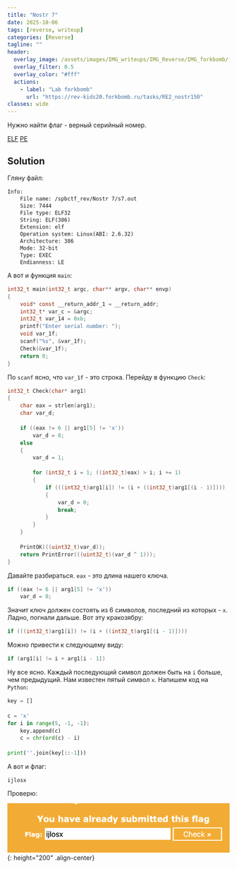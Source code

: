 ```yaml
---
title: "Nostr 7"
date: 2025-10-06
tags: [reverse, writeup]  
categories: [Reverse]
tagline: ""
header:
  overlay_image: /assets/images/IMG_writeups/IMG_Reverse/IMG_forkbomb/forkbomb_logo.jpg
  overlay_filter: 0.5 
  overlay_color: "#fff"
  actions:
    - label: "Lab forkbomb"
      url: "https://rev-kids20.forkbomb.ru/tasks/RE2_nostr150"
classes: wide
---
```


Нужно найти флаг - верный серийный номер.

[ELF](https://rev-kids20.forkbomb.ru/files/rev/re2/s7.out)
[PE](https://rev-kids20.forkbomb.ru/files/rev/re2/s7.exe)

## Solution

Гляну файл:

```
Info:
    File name: /spbctf_rev/Nostr 7/s7.out
    Size: 7444
    File type: ELF32
    String: ELF(386)
    Extension: elf
    Operation system: Linux(ABI: 2.6.32)
    Architecture: 386
    Mode: 32-bit
    Type: EXEC
    Endianness: LE
```

А вот и функция `main`:

```c
int32_t main(int32_t argc, char** argv, char** envp)
{
    void* const __return_addr_1 = __return_addr;
    int32_t* var_c = &argc;
    int32_t var_14 = 0xb;
    printf("Enter serial number: ");
    void var_1f;
    scanf("%s", &var_1f);
    Check(&var_1f);
    return 0;
}
```

По `scanf` ясно, что `var_1f` - это строка. Перейду в функцию `Check`:

```c
int32_t Check(char* arg1)
{
    char eax = strlen(arg1);
    char var_d;
    
    if ((eax != 6 || arg1[5] != 'x'))
        var_d = 0;
    else
    {
        var_d = 1;
        
        for (int32_t i = 1; ((int32_t)eax) > i; i += 1)
        {
            if (((int32_t)arg1[i]) != (i + ((int32_t)arg1[(i - 1)])))
            {
                var_d = 0;
                break;
            }
        }
    }
    
    PrintOK(((uint32_t)var_d));
    return PrintError(((uint32_t)(var_d ^ 1)));
}
```

Давайте разбираться. `eax` - это длина нашего ключа.

```c
if ((eax != 6 || arg1[5] != 'x'))
    var_d = 0;
```

Значит ключ должен состоять из 6 символов, последний из которых - `x`. Ладно, погнали дальше. Вот эту кракозябру:

```c
if (((int32_t)arg1[i]) != (i + ((int32_t)arg1[(i - 1)])))
```

Можно привести к следующему виду:

```c
if (arg1[i] != i + arg1[i - 1])
```

Ну все ясно. Каждый последующий символ должен быть на `i` больше, чем предыдущий. Нам известен пятый символ `x`. Напишем код на `Python`:

```python
key = []

c = 'x'
for i in range(5, -1, -1):
    key.append(c)
    c = chr(ord(c) - i)

print(''.join(key[::-1]))
```

А вот и флаг:

```
ijlosx
```

Проверю:

![IMG](/assets/images/IMG_writeups/IMG_Reverse/IMG_forkbomb/IMG_Nostr_7/1.png){: height="200" .align-center}